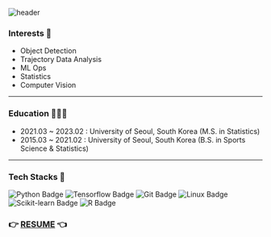 ![header](https://capsule-render.vercel.app/api?type=transparent&color=black&height=30&section=header&text=신원형,%20WonHyung%20Shin&fontSize=20)


### Interests 📖
-   Object Detection 
-   Trajectory Data Analysis
-   ML Ops
-   Statistics
-   Computer Vision

----
### Education 👨🏻‍🎓
-   2021.03 ~ 2023.02 : University of Seoul, South Korea (M.S. in Statistics)
-   2015.03 ~ 2021.02 : University of Seoul, South Korea (B.S. in Sports Science & Statistics)

----
### Tech Stacks 🔧
![Python Badge](https://img.shields.io/badge/-Python-3776AB?style=flat-square&logo=Python&logoColor=white) ![Tensorflow Badge](https://img.shields.io/badge/Tensorflow-FF6F00?style=flat-square&logo=Tensorflow&logoColor=white) ![Git Badge](http://img.shields.io/badge/-Git-F05032?style=flat-square&logo=git&logoColor=white) ![Linux Badge](http://img.shields.io/badge/-Linux-FCC624?style=flat-square&logo=Linux&logoColor=black) ![Scikit-learn Badge](http://img.shields.io/badge/-Scikit_Learn-F7931E?style=flat-square&logo=scikit-learn&logoColor=white) ![R Badge](http://img.shields.io/badge/-R-276DC3?style=flat-square&logo=R&logoColor=white)


### 👉 [RESUME](https://wonhyung64.github.io/) 👈
